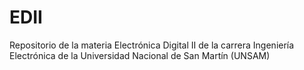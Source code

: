 # EDII
Repositorio de la materia Electrónica Digital II de la carrera Ingeniería Electrónica de la Universidad Nacional de San Martín (UNSAM)
